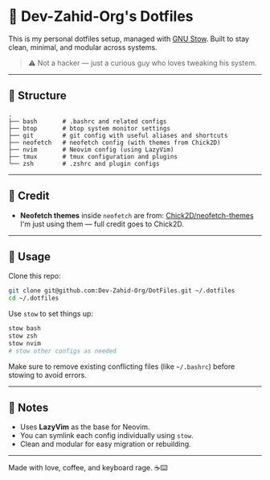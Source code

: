 # 🍿 Dev-Zahid-Org's Dotfiles

This is my personal dotfiles setup, managed with [GNU Stow](https://www.gnu.org/software/stow/). Built to stay clean, minimal, and modular across systems.

> ⚠️ Not a hacker — just a curious guy who loves tweaking his system.

---

## 📁 Structure

```
.
├── bash       # .bashrc and related configs
├── btop       # btop system monitor settings
├── git        # git config with useful aliases and shortcuts
├── neofetch   # neofetch config (with themes from Chick2D)
├── nvim       # Neovim config (using LazyVim)
├── tmux       # tmux configuration and plugins
└── zsh        # .zshrc and plugin configs
```

---

## 🎨 Credit

- **Neofetch themes** inside `neofetch` are from:
  [Chick2D/neofetch-themes](https://github.com/Chick2D/neofetch-themes)
  I'm just using them — full credit goes to Chick2D.

---

## 🚀 Usage

Clone this repo:

```bash
git clone git@github.com:Dev-Zahid-Org/DotFiles.git ~/.dotfiles
cd ~/.dotfiles
```

Use `stow` to set things up:

```bash
stow bash
stow zsh
stow nvim
# stow other configs as needed
```

Make sure to remove existing conflicting files (like `~/.bashrc`) before stowing to avoid errors.

---

## 📌 Notes

- Uses **LazyVim** as the base for Neovim.
- You can symlink each config individually using `stow`.
- Clean and modular for easy migration or rebuilding.

---

Made with love, coffee, and keyboard rage. ☕️⌨️
